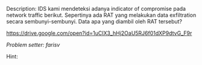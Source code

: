 Description:
IDS kami mendeteksi adanya indicator of compromise pada network traffic berikut. Sepertinya ada RAT yang melakukan data exfiltration secara sembunyi-sembunyi. Data apa yang diambil oleh RAT tersebut?

https://drive.google.com/open?id=1uCIX3_hHj2OaU5RJ6f01dXP9dtvG_F9r


*Problem setter: farisv*

Hint:
